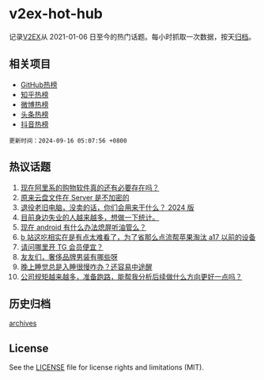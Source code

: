 # v2ex-hot-hub

 记录[V2EX](https://www.v2ex.com/)从 2021-01-06 日至今的热门话题。每小时抓取一次数据，按天[归档](archives)。
 
 ## 相关项目

- [GitHub热榜](https://github.com/snaildev/github-hot-hub)
- [知乎热榜](https://github.com/snaildev/zhihu-hot-hub)
- [微博热榜](https://github.com/snaildev/weibo-hot-hub)
- [头条热榜](https://github.com/snaildev/toutiao-hot-hub)
- [抖音热榜](https://github.com/snaildev/douyin-hot-hub)


 `更新时间：2024-09-16 05:07:56 +0800`

## 热议话题

1. [现在阿里系的购物软件真的还有必要存在吗？](https://www.v2ex.com/t/1073167)
1. [原来云盘文件在 Server 是不加密的](https://www.v2ex.com/t/1073207)
1. [退役老旧电脑，没卖的话，你们会用来干什么？ 2024 版](https://www.v2ex.com/t/1073179)
1. [目前身边失业的人越来越多，想做一下统计。](https://www.v2ex.com/t/1073176)
1. [现在 android 有什么办法熄屏听油管么？](https://www.v2ex.com/t/1073188)
1. [b 站这吃相实在是有点太难看了，为了省那么点流帮苹果淘汰 a17 以前的设备](https://www.v2ex.com/t/1073151)
1. [请问哪里开 TG 会员便宜？](https://www.v2ex.com/t/1073161)
1. [友友们，奢侈品牌男装有哪些呀](https://www.v2ex.com/t/1073189)
1. [晚上睡觉总是入睡很慢咋办？还容易中途醒](https://www.v2ex.com/t/1073168)
1. [公司规矩越来越多，准备跑路，能帮我分析后续做什么方向更好一点吗？](https://www.v2ex.com/t/1073226)

## 历史归档

[archives](archives)

## License

See the [LICENSE](LICENSE) file for license rights and limitations (MIT).
